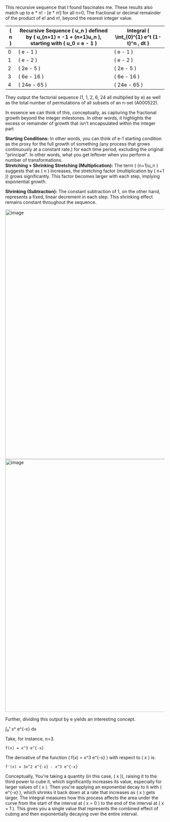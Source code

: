 This recursive sequence that I found fascinates me. These results also match up to  e * n! - [e * n!] for all n>0, The fractional or decimal remainder of the product of e! and n!, beyond the nearest integer value.


| \( n \) | Recursive Sequence \( u_n \) defined by \( u_{n+1} = -1 + (n+1)u_n \), starting with \( u_0 = e - 1 \) | Integral \( \int_{0}^{1} e^t (1-t)^n \, dt \) |
|---------|------------------------------------------------------------------------------------------------------|-------------------------------------------------|
| 0       | \( e - 1 \)                                                                                         | \( e - 1 \)                                     |
| 1       | \( e - 2 \)                                                                                         | \( e - 2 \)                                     |
| 2       | \( 2e - 5 \)                                                                                        | \( 2e - 5 \)                                    |
| 3       | \( 6e - 16 \)                                                                                       | \( 6e - 16 \)                                   |
| 4       | \( 24e - 65 \)                                                                                      | \( 24e - 65 \)                                  |


They output the factorial sequence (1, 1, 2, 6, 24 all multiplied by e) as well as the total number of permutations of all subsets of an n-set (A000522). 


In essence we can think of this, conceptually, as capturing the  fractional growth beyond the integer milestones. In other words, it highlights the excess or remainder of growth that isn't encapsulated within the integer part


**Starting Conditions:**
In other words, you can think of e-1 starting condition as the  proxy for the full growth of something (any process that grows continuously at a constant rate.) for each time period, excluding the original "principal". In other words, what you get leftover when you perform a number of transformations.  
**Stretching + Shrinking**
**Stretching (Multiplication):** The term \( (n+1)u_n \) suggests that as \( n \) increases, the stretching factor (multiplication by \( n+1 \)) grows significantly. This factor becomes larger with each step, implying exponential growth.

**Shrinking (Subtraction):** The constant subtraction of 1, on the other hand, represents a fixed, linear decrement in each step. This shrinking effect remains constant throughout the sequence.




<img width="788" alt="image" src="https://github.com/jconorgrogan/Interesting-Combinatorial-Integral-equivalence-/assets/130090573/da135b75-0681-4d4f-b26b-12bba18f3a9e">

<img width="798" alt="image" src="https://github.com/jconorgrogan/Interesting-Combinatorial-Integral-equivalence-/assets/130090573/9488abd3-9778-4901-b758-983b53342996">

Further, dividing this output by e yields an interesting concept. 

∫₀¹ xⁿ e^{-x} dx


Take, for instance, n=3. 

`f(x) = x^3 e^{-x}`

The derivative of the function \( f(x) = x^3 e^{-x} \) with respect to \( x \) is:

`f'(x) = 3x^2 e^{-x} - x^3 e^{-x}`

Conceptually, You're taking a quantity (in this case, \( x \)), raising it to the third power to cube it, which significantly increases its value, especially for larger values of \( x \). Then you're applying an exponential decay to it with \( e^{-x} \), which shrinks it back down at a rate that increases as \( x \) gets larger. The integral measures how this process affects the area under the curve from the start of the interval at \( x = 0 \) to the end of the interval at \( x = 1 \). This gives you a single value that represents the combined effect of cubing and then exponentially decaying over the entire interval.
